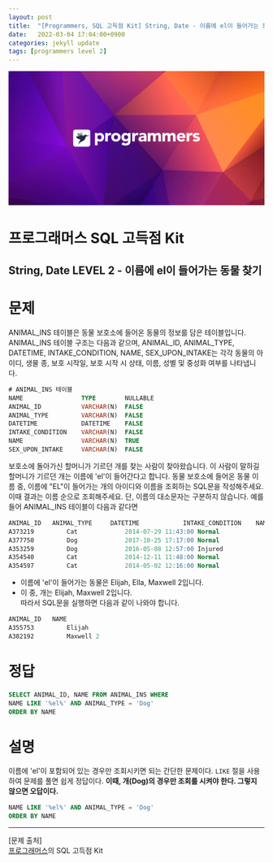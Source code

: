 ```yaml
---
layout: post
title:  "[Programmers, SQL 고득점 Kit] String, Date - 이름에 el이 들어가는 동물 찾기"
date:   2022-03-04 17:04:00+0900
categories: jekyll update
tags: [programmers level 2]
---
```


<p align="center"><img src="/assets/img/blog/정보/프로그래머스.png"></p>

# 프로그래머스 SQL 고득점 Kit
## String, Date LEVEL 2 - 이름에 el이 들어가는 동물 찾기

# 문제
ANIMAL_INS 테이블은 동물 보호소에 들어온 동물의 정보를 담은 테이블입니다. ANIMAL_INS 테이블 구조는 다음과 같으며, ANIMAL_ID, ANIMAL_TYPE, DATETIME, INTAKE_CONDITION, NAME, SEX_UPON_INTAKE는 각각 동물의 아이디, 생물 종, 보호 시작일, 보호 시작 시 상태, 이름, 성별 및 중성화 여부를 나타냅니다.  

```sql
# ANIMAL_INS 테이블
NAME                TYPE        NULLABLE
ANIMAL_ID           VARCHAR(N)	FALSE
ANIMAL_TYPE         VARCHAR(N)	FALSE
DATETIME            DATETIME	FALSE
INTAKE_CONDITION    VARCHAR(N)	FALSE
NAME                VARCHAR(N)	TRUE
SEX_UPON_INTAKE     VARCHAR(N)	FALSE
```
보호소에 돌아가신 할머니가 기르던 개를 찾는 사람이 찾아왔습니다. 이 사람이 말하길 할머니가 기르던 개는 이름에 'el'이 들어간다고 합니다. 동물 보호소에 들어온 동물 이름 중, 이름에 "EL"이 들어가는 개의 아이디와 이름을 조회하는 SQL문을 작성해주세요. 이때 결과는 이름 순으로 조회해주세요. 단, 이름의 대소문자는 구분하지 않습니다. 예를 들어 ANIMAL_INS 테이블이 다음과 같다면  
```sql
ANIMAL_ID	ANIMAL_TYPE	    DATETIME	        INTAKE_CONDITION	NAME	SEX_UPON_INTAKE
A373219	        Cat	            2014-07-29 11:43:00	Normal	                Ella	Spayed Female
A377750	        Dog	            2017-10-25 17:17:00	Normal	                Lucy	Spayed Female
A353259	        Dog	            2016-05-08 12:57:00	Injured	                Bj	 Neutered Male
A354540	        Cat	            2014-12-11 11:48:00	Normal	                Tux	 Neutered Male
A354597	        Cat	            2014-05-02 12:16:00	Normal	                Ariel	Spayed Female
```
- 이름에 'el'이 들어가는 동물은 Elijah, Ella, Maxwell 2입니다.  
- 이 중, 개는 Elijah, Maxwell 2입니다.  
따라서 SQL문을 실행하면 다음과 같이 나와야 합니다.
```sql
ANIMAL_ID	NAME
A355753	        Elijah
A382192	        Maxwell 2
```
# 정답
```sql
SELECT ANIMAL_ID, NAME FROM ANIMAL_INS WHERE
NAME LIKE '%el%' AND ANIMAL_TYPE = 'Dog'
ORDER BY NAME
```
  
# 설명
이름에 'el'이 포함되어 있는 경우만 조회시키면 되는 간단한 문제이다. `LIKE` 절을 사용하여 문제를 풀면 쉽게 정답이다. **이때, 개(Dog)의 경우만 조회를 시켜야 한다. 그렇지 않으면 오답이다.**

```sql
NAME LIKE '%el%' AND ANIMAL_TYPE = 'Dog'
ORDER BY NAME
```
---
[문제 출처]  
[프로그래머스](https://programmers.co.kr/)의 SQL 고득점 Kit  